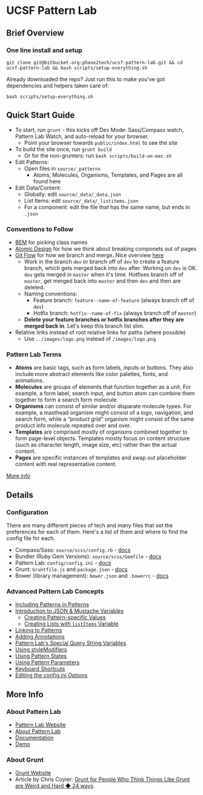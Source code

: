 # UCSF Pattern Lab

## Brief Overview

### One line install and setup

    git clone git@bitbucket.org:phase2tech/ucsf-pattern-lab.git && cd ucsf-pattern-lab && bash scripts/setup-everything.sh
  
Already downloaded the repo? Just run this to make you've got dependencies and helpers taken care of:
  
    bash scripts/setup-everything.sh


## Quick Start Guide

- To start, run `grunt` - this kicks off Dev Mode: Sass/Compass watch, Pattern Lab Watch, and auto-reload for your browser.
  - Point your browser towards `public/index.html` to see the site
- To build the site once, run `grunt build`
  - Or for the non-grunters: run `bash scripts/build-on-mac.sh`
- Edit Patterns:
    - Open files in `source/_patterns`
      - Atoms, Molecules, Organisms, Templates, and Pages are all found here
- Edit Data/Content:
    - Globally: edit `source/_data/_data.json`
    - List Items: edit `source/_data/_listitems.json`
    - For a component: edit the file that has the same name, but ends in `.json`

### Conventions to Follow

- [BEM](http://bem.info) for picking class names
- [Atomic Design](http://bradfrostweb.com/blog/post/atomic-web-design/) for how we think about breaking componets out of pages
- [Git Flow](http://nvie.com/posts/a-successful-git-branching-model/) for how we branch and merge. Nice overview [here](https://www.atlassian.com/git/workflows#!workflow-gitflow)
    - Work in the branch `dev` or branch off of `dev` to create a feature branch, which gets merged back into `dev` after. Working on `dev` is OK. `dev` gets merged in `master` when it's time. Hotfixes branch off of `master`, get merged back into `master` and then  `dev` and then are deleted.
    - Naming conventions:
        - Feature branch: `feature--name-of-feature` (always branch off of `dev`)
        - Hotfix branch: `hotfix--name-of-fix` (always branch off of `master`)
    - **Delete your feature branches or hotfix branches after they are merged back in**. Let's keep this branch list slim.
- Relative links instead of root relative links for paths (where possible)
    - Use `../images/logo.png` instead of `/images/logo.png`

### Pattern Lab Terms

- **Atoms** are basic tags, such as form labels, inputs or buttons. They also include more abstract elements like color palettes, fonts, and animations.
- **Molecules** are groups of elements that function together as a unit. For example, a form label, search input, and button atom can combine them together to form a search form molecule.
- **Organisms** can consist of similar and/or disparate molecule types. For example, a masthead organism might consist of a logo, navigation, and search form, while a “product grid” organism might consist of the same product info molecule repeated over and over.
- **Templates** are comprised mostly of organisms combined together to form page-level objects. Templates mostly focus on content structure (such as character length, image size, etc) rather than the actual content.
- **Pages** are specific instances of templates and swap out placeholder content with real representative content.

[More info](http://patternlab.io/about.html)

    
## Details

### Configuration

There are many different pieces of tech and many files that set the preferences for each of them. Here's a list of them and where to find the config file for each.

- Compass/Sass: `source/scss/config.rb` - [docs](http://compass-style.org/help/tutorials/configuration-reference/)
- Bundler (Ruby Gem Versions): `source/scss/Gemfile` - [docs](http://bundler.io)
- Pattern Lab: `config/config.ini` - [docs](http://patternlab.io/docs/advanced-config-options.html)
- Grunt: `Gruntfile.js` and `package.json` - [docs](http://gruntjs.com/configuring-tasks)
- Bower (library management): `bower.json` and `.bowerrc` - [docs](http://bower.io/)

### Advanced Pattern Lab Concepts

- [Including Patterns in Patterns](http://patternlab.io/docs/pattern-including.html)
- [Introduction to JSON & Mustache Variables](http://patternlab.io/docs/data-json-mustache.html)
    - [Creating Pattern-specific Values](http://patternlab.io/docs/data-pattern-specific.html)
    - [Creating Lists with `listItems` Variable](http://patternlab.io/docs/data-listitems.html)
- [Linking to Patterns](http://patternlab.io/docs/data-link-variable.html)
- [Adding Annotations](http://patternlab.io/docs/pattern-adding-annotations.html)
- [Pattern Lab's Special Query String Variables](http://patternlab.io/docs/pattern-linking.html)
- [Using styleModifiers](http://patternlab.io/docs/pattern-stylemodifier.html)
- [Using Pattern States](http://patternlab.io/docs/pattern-states.html)
- [Using Pattern Parameters](http://patternlab.io/docs/pattern-parameters.html)
- [Keyboard Shortcuts](http://patternlab.io/docs/advanced-keyboard-shortcuts.html)
- [Editing the config.ini Options](http://patternlab.io/docs/advanced-config-options.html)

## More Info

### About Pattern Lab

- [Pattern Lab Website](http://patternlab.io/)
- [About Pattern Lab](http://patternlab.io/about.html)
- [Documentation](http://patternlab.io/docs/index.html)
- [Demo](http://demo.patternlab.io/)

### About Grunt

- [Grunt Website](http://gruntjs.com)
- Article by Chris Coyier: [Grunt for People Who Think Things Like Grunt are Weird and Hard ◆ 24 ways](http://24ways.org/2013/grunt-is-not-weird-and-hard/)
